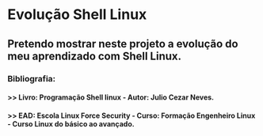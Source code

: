# Evolução Shell Linux

## Pretendo mostrar neste projeto a evolução do meu aprendizado com Shell Linux.

### Bibliografia:

#### >> Livro: Programação Shell linux - Autor: Julio Cezar Neves.

#### >> EAD: Escola Linux Force Security - Curso: Formação Engenheiro Linux - Curso Linux do básico ao avançado.
